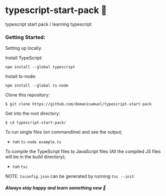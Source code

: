 # typescript-start-pack 🏁
typescript start pack / learning typescript

### Getting Started:
Setting up locally.

Install TypeScript:

`npm install --global typescript`


Install ts-node:

`npm install --global ts-node`

Clone this repository:

`$ git clone https://github.com/domanisamuel/typescript-start-pack`

Get into the root directory:

`$ cd typescript-start-pack/`




To run single files (on commandline) and see the output;

- run `ts-node example.ts`

To compile the TypeScript files to JavaScript files (All the compiled JS files will be in the build directory);

- run `tsc`  


NOTE: `tsconfig.json` can be generated by running `tsc --init`

##### Always stay happy and learn something new 🤗